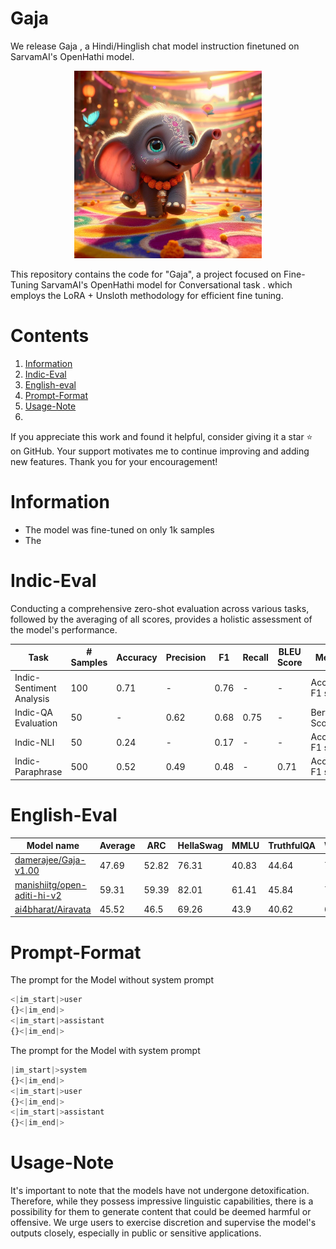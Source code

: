# Gaja

We release Gaja , a Hindi/Hinglish chat model instruction finetuned on SarvamAI's OpenHathi model.

<p align="center">
  <img src="asset\Dariava.jpg" alt="Gajendra is a Hindi/Hinglish instruction-tuned model based on different instruct datasets." style="width: 45%; min-width: 300px;">
</p>


This repository contains the code for  "Gaja", a project focused on Fine-Tuning SarvamAI's OpenHathi model for Conversational task . which employs the LoRA + Unsloth methodology for efficient fine tuning. 

# Contents 
1) [Information](#information)
2) [Indic-Eval](#indic-eval)
3) [English-eval](#english-eval)
4) [Prompt-Format](#prompt-format)
5) [Usage-Note](#usage-note)
5) 

If you appreciate this work and found it helpful, consider giving it a star ⭐️ on GitHub. Your support motivates me to continue improving and adding new features. Thank you for your encouragement!

# Information 
* The model was fine-tuned on only 1k samples
* The

  
# Indic-Eval
Conducting a comprehensive zero-shot evaluation across various tasks, followed by the averaging of all scores, provides a holistic assessment of the model's performance.

| Task                   | # Samples | Accuracy | Precision | F1   | Recall | BLEU Score | Metrics                    |
|------------------------|-----------|----------|-----------|------|--------|------------|----------------------------|
| Indic-Sentiment Analysis | 100      | 0.71     | -        | 0.76 | -     | -          | Accuracy, F1 score       |
| Indic-QA Evaluation     | 50       |  -       | 0.62      | 0.68 | 0.75   | -          | Bert Score               |
| Indic-NLI               | 50       | 0.24     | -        | 0.17 | -     | -          | Accuracy, F1 score       |
| Indic-Paraphrase       | 500       | 0.52      | 0.49       | 0.48  | -     | 0.71       |  Accuracy, F1 score        |

# English-Eval

Model name| Average  | ARC | HellaSwag | MMLU | TruthfulQA   | Winogrande | GSM8K|      
|-------|------------------------|-----------|----------|-----------|------|--------|------------|       
| [damerajee/Gaja-v1.00](https://huggingface.co/damerajee/Gaja-v1.00)| 	47.69 | 52.82 |    76.31  |     40.83   | 44.64	| 	 70.64       |    0.91   |  
| [manishiitg/open-aditi-hi-v2](https://huggingface.co/manishiitg/open-aditi-hi-v2) | 	59.31 | 59.39 |  82.01   |   61.41     | 45.84 	| 	77.19        |    30.02  |    
| [ai4bharat/Airavata](https://huggingface.co/ai4bharat/Airavata) | 	45.52 | 46.5 |    69.26  |     43.9   | 40.62	| 	 68.82       |    4.02   |      

# Prompt-Format

The prompt for the Model without system prompt 
```python
<|im_start|>user
{}<|im_end|> 
<|im_start|>assistant
{}<|im_end|> 
```
The prompt for the Model with system prompt 
```python
|im_start|>system
{}<|im_end|> 
<|im_start|>user
{}<|im_end|> 
<|im_start|>assistant
{}<|im_end|> 
```

# Usage-Note
It's important to note that the models have not undergone detoxification. Therefore, while they possess impressive linguistic capabilities, there is a possibility for them to generate content that could be deemed harmful or offensive. We urge users to exercise discretion and supervise the model's outputs closely, especially in public or sensitive applications.
